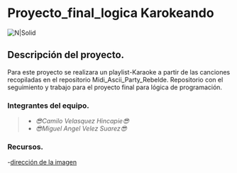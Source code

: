 # Proyecto_final_logica Karokeando
![N|Solid](https://image.freepik.com/vector-gratis/diseno-banner-fiesta-karaoke_95169-774.jpg)

## Descripción del proyecto.
Para este proyecto se realizara un playlist-Karaoke a partir de las canciones recopiladas en el repositorio Midi_Ascii_Party_Rebelde.
Repositorio con el seguimiento y trabajo para el proyecto final para lógica de programación.

### Integrantes del equipo.
>- _😎Camilo Velasquez Hincapie😎_
>- _😎Miguel Angel Velez Suarez😎_

### Recursos.
-[dirección de la imagen](https://www.google.com/url?sa=i&url=https%3A%2F%2Fwww.freepik.es%2Fvector-premium%2Fdiseno-banner-fiesta-karaoke_5140599.htm&psig=AOvVaw1HZLFSyIiUCJwMnCJBzOkG&ust=1620221544092000&source=images&cd=vfe&ved=0CAIQjRxqFwoTCLiPoOORsPACFQAAAAAdAAAAABAD)
